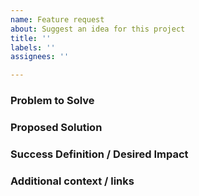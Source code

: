 ```yaml
---
name: Feature request
about: Suggest an idea for this project
title: ''
labels: ''
assignees: ''

---
```


### Problem to Solve
<!-- A clear and concise description of what the problem is. User story format preferred. Don't propose a solution yet -->

### Proposed Solution
<!-- Optional -- what  change might address this in the future -->


### Success Definition / Desired Impact
<!-- What value and impact do you expect this to have for users? How will we know that it worked. Use measurable statements where possible, e.g. "this will reduce the time required to do X" or "this will reduce errors related to Y" -->

### Additional context / links
